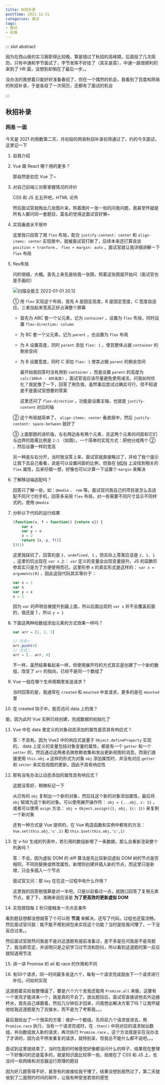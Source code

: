 ```yaml
---
title: 秋招补录
postTime: 2021-12-31
categories: 面试
tags: 
- 面试
- 前端
---
```

::: slot abstract

因为在西山居的实习离职得比较晚，算是错过了秋招的高峰期，后面投了几次简历，只有中通和字节面试了，字节发挥不好挂了（其实是菜），中通一路很顺利的来到了 HR 面，没想到却倒在了最后一步。。

没办法的我想着只能好好准备春招了，但在一个偶然的机会，我看到了百度和网易的秋招补录，于是各投了一次简历，还都有了面试的机会

:::



## 秋招补录

### 网易 一面

今天是 2021 的倒数第二天，月初投的网易秋招补录初筛通过了，约的今天面试，这里记一下

1. 自我介绍

2. Vue 跟 React 哪个用的更多？

   那自然是初恋 Vue 了~

3. 对自己前端三剑客掌握情况的评价

   CSS 和 JS 五五开吧，HTML 论外

   然后面试官就掏出几张图片来，照着图片一张一张的问我问题，我甚至怀疑是所有人都问同一套题目，莫名的觉得这面试官好懒~

4. 实现垂直水平居中

   这里我只回答了用 `flex` 布局，配合 `justify-content: center` 和 `align-items: center` 实现居中，就被面试官打断了，后续本来还打算说说 `position + tranform` 、 `flex + margin: auto` ，面试官就让我详细讲解一下 `flex` 布局

5. flex布局

   问的很细，大概。首先上来先是给我一张图，照着这张图就开始问（面试官也是手画的）

   ![扫描全能王 2022-01-01 20.12](https://upyun.cavalheiro.cn/images/%E6%89%AB%E6%8F%8F%E5%85%A8%E8%83%BD%E7%8E%8B%202022-01-01%2020.12.jpg)

   ① 用 `flex` 实现这个布局，首先 A 是固定高度，B 是固定宽度，C 宽度自适应，三者加起来宽高正好占满整个屏幕

   - 首先为 ABC 套一个父元素，记为 `container` ，设置为 `flex` 布局，同时设置 `flex-direction: column`

   - 为 BC 套一个父元素，记为 `parent` ，也设置为 `flex` 布局

   - 为 A 设置高度，同时 `parent` 添加 `flex: 1` ，使其整体占据 `container` 的剩余空间

   - 为 B 设置宽度，同时 C 添加 `flex: 1` 使其占据 `parent` 的剩余空间

     最开始我回答时没有用到 `container` ，而是设置 `parent` 的高度为 `calc(100vh - A的高度)` ，面试官说应该尽量避免使用减法，问我如何优化？我犹豫了一下，回答了用负值，虽然事后尝试过确实可行，但不知道是不是面试官想要的答案
     
     这里还问了 `flex-direction` ，功能是设置主轴，也就是 `justify-content` 对应的轴

   ② 这个布局就简单了， `align-items: center` 垂直居中，然后 `justify-content: space-between` 就好了

   ③ 上面那题的进阶版，左右两边各有两个元素，且这两个元素的间距和它们与边界的距离比例是 `2:1` （如图）。一个简单的实现方式：把他分成两个 ② ，然后设置一样的宽高

   另一种是左右分开，当时我没答上来，面试官就直接略过了，并给了我个提示让我下去自己看看，说是可以设置间距的比例，但我在 [MDN](https://developer.mozilla.org/zh-CN/docs/Web/CSS/justify-content) 上没找到相关的 `flex` 属性，后来仔细一想，好像也可以计算一下设置个 `margin` 来解决

6. 了解移动端适配吗？

   回答只了解一些，如：`@media` 、 `rem` 等。面试官问我自己的项目是怎么去适配不同尺寸的手机，回答多采用 `flex` 布局，对一些需要不同尺寸显示不同样式的，使用 `@media` 

7. 分析以下代码的运行结果

   ~~~js
   (function(x, f = function() {return x}) {
       var x
       var y = x
       x = 2
       return [x, y, f()]
   })(1)
   ~~~

   这里我踩坑了，回答的是 `2, undefined, 1` ，但实际上答案应该是 `2, 1, 1` ，这里的坑出现在 `var x` 上： `var` 定义的变量会出现变量提升。JS 的函数形参其实只是为了方便使用而已，这里形参 x 的真实形式是这样的： `var x = arguments[0]` ，因此这段代码其实等价于：

   ~~~js
   var x = 1
   var x
   var y = x
   x = 2
   ~~~

   因为 `var` 的声明会被提升到最上面，所以后面出现的 `var x` 并不会覆盖前面的，值还是 1 ，所以 `y = 1` 

8. 下面这两种给数组添加元素的方式效果一样吗？

   ~~~js
   var arr = [1, 2, 3]
   
   // 方式一
   arr.push(4)
   // 方式二
   arr = [...arr, 4]
   ~~~

   不一样，虽然结果看起来一样，但使用展开符的方式其实是创建了一个新的数组，改变了 `arr` 的指向，已经不是同一个数组了

9. Vue 一般在哪个生命周期里发送请求？

   当时回答的是，我通常在 `created` 和 `mounted` 中发请求，更多的是在 `mounted` 里

10. 在 created 钩子中，能否访问 data 上的值？

   能，因为此时 Vue 实例已经创建，完成数据的初始化了

11. Vue 中在 data 里定义的对象动态添加的属性是否具有响应式？

    答：不具有。因为 Vue2 中的响应式是基于 `Object.defineProperty` 实现的， data 上定义的变量包括对象变量的属性，都是有一个 `getter` 和一个 `setter` 的，然后通过这两者去做依赖收集和发出更新视图的消息。而我们直接使用 `this.obj.a` 这样的形式为对象 `obj` 添加属性时，并没有对应 `getter` 和 `setter` 来实现视图的更新，因此不具有响应性

12. 那有没有办法让动态添加的属性具有响应式？

    这题没答好，稍微标记一下

    从已有的 `obj` 复制出一个新的对象，然后往这个新的对象添加属性，最后将 `obj` 赋值为这个新的对象。可以使用展开操作符： `obj = {...obj, c: 1}` ，或者可以使用 `asign` 方法： `obj = Object.assign({}, obj, {c: 1})` 来复制一个新对象

    还有一种方式是 Vue 提供的，在 Vue 构造函数和实例中都有的方法：`Vue.set(this.obj,'c',1)` 和 `this.$set(this.obj,'c',1)`

13. 在 v-for 生成的列表中，若引用的数组新增了一条数据，那么会重新渲染整个列表吗？

    答：不会。因为虚拟 DOM 的 diff 算法是先比较新旧虚拟 DOM 树的节点是否相同，不同则替换或修改属性，新增则创建并插入新的节点，而这里只是新增，只会多插入一个节点

    面试官又问：那 `key` 在在这一过程中有什么作用？

    这里我的回答勉强算是对一半吧，只是以前看过一点，就随口回答了复用元素节点，查了下，准确来说应该是 **为了更高效的更新虚拟 DOM**

14. 实现按钮每 2 秒只能触发一次点击事件

   看到题目想都没想就答了个可以用 **节流** 来解决，还写了代码，过程也还蛮流畅，然后面试官问我：能不能不用到闭包来实现这个功能？当时是给我问懵了，一下没反应过来。。

   然后面试官居然问我是不是对这道题有提前准备过，差不多是在问我是不是背题了，我当即否定，并说明只是之前学习过节流和防抖，所以看到这道题的第一反应就知道用节流

15. 讲一讲 Promise 的 all 和 race 的作用和不同

16. 有50个请求，同一时间最多发送六个，每有一个请求完成就由下一个请求进行补位，问如何实现

   这道题着实给我整懵逼了，要是六个六个发我还能用 `Promise.all` 来做，这要有一个发完才能进来一个，我是真的不会了。放出题目后，面试官直接说他去外边接杯水，我先自己琢磨着，然后几分钟后才回来，问我想出解决方案了吗？让我怀疑他给我这道题是为了去接水，而不是为了考察我。。。

   最后我给出了一个很呆的方案：维护一个数组，先将前六个请求放进去，用 `Promise.race` 执行，当有一个请求完成时，在 `.then()` 中将对应的请求抛出数组，并向数组放入新的请求，再次执行 `Promise.race` 。这个方法我是实在没办法了才讲的，因为会不停发重复的请求，就特别呆，但我总不能什么都不说吧。。。

面试到这里就结束了，当时在面的时候感觉好像都没问什么的样子，结果现在整理一下好像问的还是蛮多的，就是知识面比较窄一些，局限在了 CSS 和 JS 上，也没问一些网络和浏览器运行原理的题目

因为好几题答得不好，甚至有的直接给我干懵了，结果没想到居然过了，第二天就收到了二面预约时间的邮件，让我有种受宠若惊的感觉

